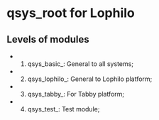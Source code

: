qsys_root for Lophilo
=========================


Levels of modules
------------------
* 1. qsys_basic_: General to all systems;
* 2. qsys_lophilo_: General to Lophilo platform;
* 3. qsys_tabby_: For Tabby platform;
* 4. qsys_test_: Test module;